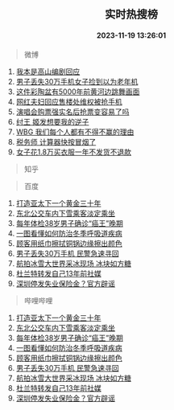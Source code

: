 <div align="center"><h2>实时热搜榜</h2><h4>2023-11-19 13:26:01</h4></div>

> 微博  

1. [我本是高山编剧回应](https://s.weibo.com/weibo?q=%23%E6%88%91%E6%9C%AC%E6%98%AF%E9%AB%98%E5%B1%B1%E7%BC%96%E5%89%A7%E5%9B%9E%E5%BA%94%23&t=31&band_rank=1&Refer=top)<br />
2. [男子丢失30万手机女子捡到以为老年机](https://s.weibo.com/weibo?q=%23%E7%94%B7%E5%AD%90%E4%B8%A2%E5%A4%B130%E4%B8%87%E6%89%8B%E6%9C%BA%E5%A5%B3%E5%AD%90%E6%8D%A1%E5%88%B0%E4%BB%A5%E4%B8%BA%E8%80%81%E5%B9%B4%E6%9C%BA%23&t=31&band_rank=2&Refer=top)<br />
3. [这件彩陶盆有5000年前黄河边跳舞画面](https://s.weibo.com/weibo?q=%23%E8%BF%99%E4%BB%B6%E5%BD%A9%E9%99%B6%E7%9B%86%E6%9C%895000%E5%B9%B4%E5%89%8D%E9%BB%84%E6%B2%B3%E8%BE%B9%E8%B7%B3%E8%88%9E%E7%94%BB%E9%9D%A2%23&t=31&band_rank=3&Refer=top)<br />
4. [网红夫妇回应售楼处维权被抢手机](https://s.weibo.com/weibo?q=%23%E7%BD%91%E7%BA%A2%E5%A4%AB%E5%A6%87%E5%9B%9E%E5%BA%94%E5%94%AE%E6%A5%BC%E5%A4%84%E7%BB%B4%E6%9D%83%E8%A2%AB%E6%8A%A2%E6%89%8B%E6%9C%BA%23&t=31&band_rank=4&Refer=top)<br />
5. [演唱会购票强实名后抢票变容易了吗](https://s.weibo.com/weibo?q=%23%E6%BC%94%E5%94%B1%E4%BC%9A%E8%B4%AD%E7%A5%A8%E5%BC%BA%E5%AE%9E%E5%90%8D%E5%90%8E%E6%8A%A2%E7%A5%A8%E5%8F%98%E5%AE%B9%E6%98%93%E4%BA%86%E5%90%97%23&t=31&band_rank=5&Refer=top)<br />
6. [纣王 姬发想要我的逆子](https://s.weibo.com/weibo?q=%E7%BA%A3%E7%8E%8B%20%E5%A7%AC%E5%8F%91%E6%83%B3%E8%A6%81%E6%88%91%E7%9A%84%E9%80%86%E5%AD%90&t=31&band_rank=6&Refer=top)<br />
7. [WBG 我们每个人都有不得不赢的理由](https://s.weibo.com/weibo?q=WBG%20%E6%88%91%E4%BB%AC%E6%AF%8F%E4%B8%AA%E4%BA%BA%E9%83%BD%E6%9C%89%E4%B8%8D%E5%BE%97%E4%B8%8D%E8%B5%A2%E7%9A%84%E7%90%86%E7%94%B1&t=31&band_rank=7&Refer=top)<br />
8. [税务师 计算器快按冒烟了](https://s.weibo.com/weibo?q=%E7%A8%8E%E5%8A%A1%E5%B8%88%20%E8%AE%A1%E7%AE%97%E5%99%A8%E5%BF%AB%E6%8C%89%E5%86%92%E7%83%9F%E4%BA%86&t=31&band_rank=8&Refer=top)<br />
9. [女子花1.8万买衣服一年不发货不退款](https://s.weibo.com/weibo?q=%23%E5%A5%B3%E5%AD%90%E8%8A%B11.8%E4%B8%87%E4%B9%B0%E8%A1%A3%E6%9C%8D%E4%B8%80%E5%B9%B4%E4%B8%8D%E5%8F%91%E8%B4%A7%E4%B8%8D%E9%80%80%E6%AC%BE%23&t=31&band_rank=9&Refer=top)<br />

> 知乎  


> 百度  

1. [打造亚太下一个黄金三十年](https://www.baidu.com/s?wd=%E6%89%93%E9%80%A0%E4%BA%9A%E5%A4%AA%E4%B8%8B%E4%B8%80%E4%B8%AA%E9%BB%84%E9%87%91%E4%B8%89%E5%8D%81%E5%B9%B4&sa=fyb_news&rsv_dl=fyb_news)<br />
2. [东北公交车内下雪乘客淡定乘坐](https://www.baidu.com/s?wd=%E4%B8%9C%E5%8C%97%E5%85%AC%E4%BA%A4%E8%BD%A6%E5%86%85%E4%B8%8B%E9%9B%AA%E4%B9%98%E5%AE%A2%E6%B7%A1%E5%AE%9A%E4%B9%98%E5%9D%90&sa=fyb_news&rsv_dl=fyb_news)<br />
3. [每年体检38岁男子确诊“癌王”晚期](https://www.baidu.com/s?wd=%E6%AF%8F%E5%B9%B4%E4%BD%93%E6%A3%8038%E5%B2%81%E7%94%B7%E5%AD%90%E7%A1%AE%E8%AF%8A%E2%80%9C%E7%99%8C%E7%8E%8B%E2%80%9D%E6%99%9A%E6%9C%9F&sa=fyb_news&rsv_dl=fyb_news)<br />
4. [一图看懂如何防治冬季呼吸道疾病](https://www.baidu.com/s?wd=%E4%B8%80%E5%9B%BE%E7%9C%8B%E6%87%82%E5%A6%82%E4%BD%95%E9%98%B2%E6%B2%BB%E5%86%AC%E5%AD%A3%E5%91%BC%E5%90%B8%E9%81%93%E7%96%BE%E7%97%85&sa=fyb_news&rsv_dl=fyb_news)<br />
5. [顾客用纸巾擦拭铜锅边缘擦出颜色](https://www.baidu.com/s?wd=%E9%A1%BE%E5%AE%A2%E7%94%A8%E7%BA%B8%E5%B7%BE%E6%93%A6%E6%8B%AD%E9%93%9C%E9%94%85%E8%BE%B9%E7%BC%98%E6%93%A6%E5%87%BA%E9%A2%9C%E8%89%B2&sa=fyb_news&rsv_dl=fyb_news)<br />
6. [男子丢失30万手机 民警急速寻回](https://www.baidu.com/s?wd=%E7%94%B7%E5%AD%90%E4%B8%A2%E5%A4%B130%E4%B8%87%E6%89%8B%E6%9C%BA+%E6%B0%91%E8%AD%A6%E6%80%A5%E9%80%9F%E5%AF%BB%E5%9B%9E&sa=fyb_news&rsv_dl=fyb_news)<br />
7. [航拍冰雪大世界采冰现场 冰块如方糖](https://www.baidu.com/s?wd=%E8%88%AA%E6%8B%8D%E5%86%B0%E9%9B%AA%E5%A4%A7%E4%B8%96%E7%95%8C%E9%87%87%E5%86%B0%E7%8E%B0%E5%9C%BA+%E5%86%B0%E5%9D%97%E5%A6%82%E6%96%B9%E7%B3%96&sa=fyb_news&rsv_dl=fyb_news)<br />
8. [杜兰特转发自己13年前社媒](https://www.baidu.com/s?wd=%E6%9D%9C%E5%85%B0%E7%89%B9%E8%BD%AC%E5%8F%91%E8%87%AA%E5%B7%B113%E5%B9%B4%E5%89%8D%E7%A4%BE%E5%AA%92&sa=fyb_news&rsv_dl=fyb_news)<br />
9. [深圳停发失业保险金？官方辟谣](https://www.baidu.com/s?wd=%E6%B7%B1%E5%9C%B3%E5%81%9C%E5%8F%91%E5%A4%B1%E4%B8%9A%E4%BF%9D%E9%99%A9%E9%87%91%EF%BC%9F%E5%AE%98%E6%96%B9%E8%BE%9F%E8%B0%A3&sa=fyb_news&rsv_dl=fyb_news)<br />

> 哔哩哔哩  

1. [打造亚太下一个黄金三十年](https://www.baidu.com/s?wd=%E6%89%93%E9%80%A0%E4%BA%9A%E5%A4%AA%E4%B8%8B%E4%B8%80%E4%B8%AA%E9%BB%84%E9%87%91%E4%B8%89%E5%8D%81%E5%B9%B4&sa=fyb_news&rsv_dl=fyb_news)<br />
2. [东北公交车内下雪乘客淡定乘坐](https://www.baidu.com/s?wd=%E4%B8%9C%E5%8C%97%E5%85%AC%E4%BA%A4%E8%BD%A6%E5%86%85%E4%B8%8B%E9%9B%AA%E4%B9%98%E5%AE%A2%E6%B7%A1%E5%AE%9A%E4%B9%98%E5%9D%90&sa=fyb_news&rsv_dl=fyb_news)<br />
3. [每年体检38岁男子确诊“癌王”晚期](https://www.baidu.com/s?wd=%E6%AF%8F%E5%B9%B4%E4%BD%93%E6%A3%8038%E5%B2%81%E7%94%B7%E5%AD%90%E7%A1%AE%E8%AF%8A%E2%80%9C%E7%99%8C%E7%8E%8B%E2%80%9D%E6%99%9A%E6%9C%9F&sa=fyb_news&rsv_dl=fyb_news)<br />
4. [一图看懂如何防治冬季呼吸道疾病](https://www.baidu.com/s?wd=%E4%B8%80%E5%9B%BE%E7%9C%8B%E6%87%82%E5%A6%82%E4%BD%95%E9%98%B2%E6%B2%BB%E5%86%AC%E5%AD%A3%E5%91%BC%E5%90%B8%E9%81%93%E7%96%BE%E7%97%85&sa=fyb_news&rsv_dl=fyb_news)<br />
5. [顾客用纸巾擦拭铜锅边缘擦出颜色](https://www.baidu.com/s?wd=%E9%A1%BE%E5%AE%A2%E7%94%A8%E7%BA%B8%E5%B7%BE%E6%93%A6%E6%8B%AD%E9%93%9C%E9%94%85%E8%BE%B9%E7%BC%98%E6%93%A6%E5%87%BA%E9%A2%9C%E8%89%B2&sa=fyb_news&rsv_dl=fyb_news)<br />
6. [男子丢失30万手机 民警急速寻回](https://www.baidu.com/s?wd=%E7%94%B7%E5%AD%90%E4%B8%A2%E5%A4%B130%E4%B8%87%E6%89%8B%E6%9C%BA+%E6%B0%91%E8%AD%A6%E6%80%A5%E9%80%9F%E5%AF%BB%E5%9B%9E&sa=fyb_news&rsv_dl=fyb_news)<br />
7. [航拍冰雪大世界采冰现场 冰块如方糖](https://www.baidu.com/s?wd=%E8%88%AA%E6%8B%8D%E5%86%B0%E9%9B%AA%E5%A4%A7%E4%B8%96%E7%95%8C%E9%87%87%E5%86%B0%E7%8E%B0%E5%9C%BA+%E5%86%B0%E5%9D%97%E5%A6%82%E6%96%B9%E7%B3%96&sa=fyb_news&rsv_dl=fyb_news)<br />
8. [杜兰特转发自己13年前社媒](https://www.baidu.com/s?wd=%E6%9D%9C%E5%85%B0%E7%89%B9%E8%BD%AC%E5%8F%91%E8%87%AA%E5%B7%B113%E5%B9%B4%E5%89%8D%E7%A4%BE%E5%AA%92&sa=fyb_news&rsv_dl=fyb_news)<br />
9. [深圳停发失业保险金？官方辟谣](https://www.baidu.com/s?wd=%E6%B7%B1%E5%9C%B3%E5%81%9C%E5%8F%91%E5%A4%B1%E4%B8%9A%E4%BF%9D%E9%99%A9%E9%87%91%EF%BC%9F%E5%AE%98%E6%96%B9%E8%BE%9F%E8%B0%A3&sa=fyb_news&rsv_dl=fyb_news)<br />
